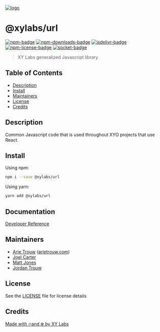 [![logo][]](https://xylabs.com)

# @xylabs/url

[![npm-badge][]][npm-link]
[![npm-downloads-badge][]][npm-link]
[![jsdelivr-badge][]][jsdelivr-link]
[![npm-license-badge][]](LICENSE)
[![socket-badge][]][socket-link]

> XY Labs generalized Javascript library 

## Table of Contents

-   [Description](#description)
-   [Install](#install)
-   [Maintainers](#maintainers)
-   [License](#license)
-   [Credits](#credits)

## Description

Common Javascript code that is used throughout XYO projects that use React.

## Install

Using npm:

```sh
npm i --save @xylabs/url
```

Using yarn:

```sh
yarn add @xylabs/url
```

## Documentation
[Developer Reference](https://xylabs.github.io/sdk-js)

## Maintainers

-   [Arie Trouw](https://github.com/arietrouw) ([arietrouw.com](https://arietrouw.com))
-   [Joel Carter](https://github.com/JoelBCarter)
-   [Matt Jones](https://github.com/jonesmac)
-   [Jordan Trouw](https://github.com/jordantrouw)

## License

See the [LICENSE](LICENSE) file for license details

## Credits

[Made with 🔥and ❄️ by XY Labs](https://xylabs.com)

[logo]: https://cdn.xy.company/img/brand/XYPersistentCompany_Logo_Icon_Colored.svg

[npm-badge]: https://img.shields.io/npm/v/@xylabs/url.svg
[npm-link]: https://www.npmjs.com/package/@xylabs/url

[npm-downloads-badge]: https://img.shields.io/npm/dw/@xylabs/url
[npm-license-badge]: https://img.shields.io/npm/l/@xylabs/url

[jsdelivr-badge]: https://data.jsdelivr.com/v1/package/npm/@xylabs/url/badge
[jsdelivr-link]: https://www.jsdelivr.com/package/npm/@xylabs/url

[socket-badge]: https://socket.dev/api/badge/npm/package/@xylabs/url
[socket-link]: https://socket.dev/npm/package/@xylabs/url